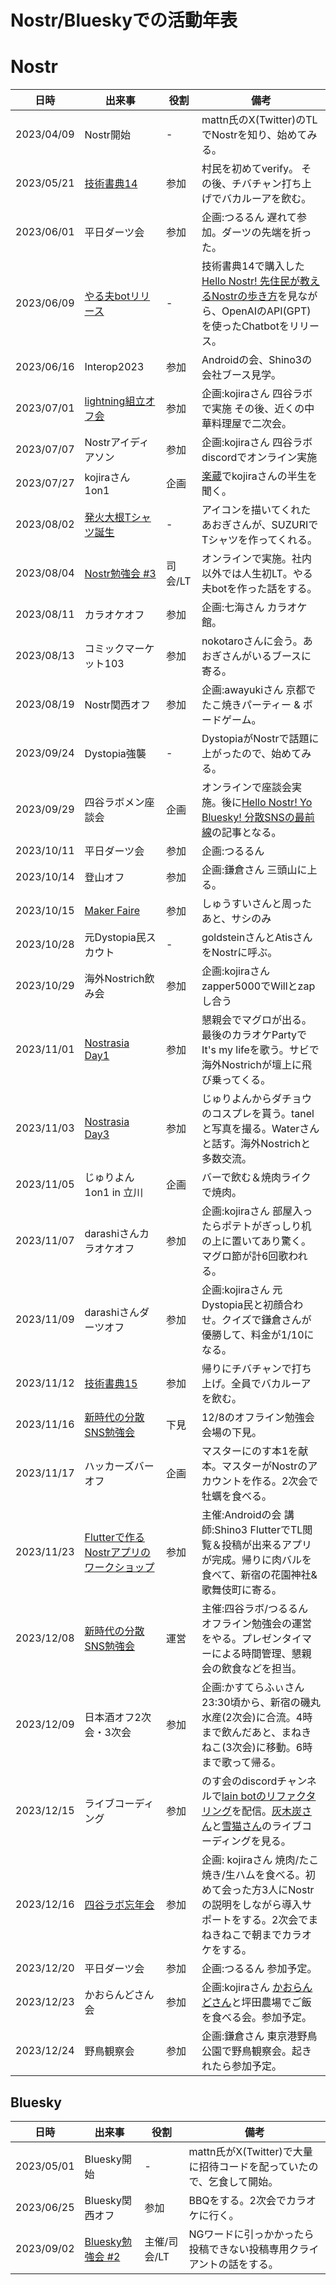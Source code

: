 # Nostr/Blueskyでの活動年表  
  
# Nostr  

| 日時       | 出来事                  | 役割    | 備考                                              |
| ---------- | ----------------------- | ------- | --------------------------------------------------|
| 2023/04/09 | Nostr開始               | -       | mattn氏のX(Twitter)のTLでNostrを知り、始めてみる。|
| 2023/05/21 | [技術書典14](https://techbookfest.org/event/tbf14) | 参加    | 村民を初めてverify。 その後、チバチャン打ち上げでバカルーアを飲む。|
| 2023/06/01 | 平日ダーツ会            | 参加    | 企画:つるるん 遅れて参加。ダーツの先端を折った。|
| 2023/06/09 | [やる夫botリリース](https://github.com/Hakkadaikon/nostr-yaruo-bot/commit/52b723c81929501dc93a423225f463cf1b137e1b) | -       | 技術書典14で購入した[Hello Nostr! 先住民が教えるNostrの歩き方](https://techbookfest.org/product/veGeNq1tNkYFfWnZWgEC72?productVariantID=u5RZNM5e77xHH97c65PCx9h0)を見ながら、OpenAIのAPI(GPT)を使ったChatbotをリリース。|
| 2023/06/16 | Interop2023             | 参加    | Androidの会、Shino3の会社ブース見学。|
| 2023/07/01 | [lightning組立オフ会](https://428lab.connpass.com/event/287697/) | 参加    | 企画:kojiraさん 四谷ラボで実施 その後、近くの中華料理屋で二次会。|
| 2023/07/07 | Nostrアイディアソン | 参加    | 企画:kojiraさん 四谷ラボdiscordでオンライン実施|
| 2023/07/27 | kojiraさん 1on1         | 企画    | [楽蔵](https://r.gnavi.co.jp/g493555/?utm_id=sales-sem-pr_tokyo_dks_g_lis&gad_source=1&gclid=CjwKCAiAsIGrBhAAEiwAEzMlC937rdSjJZcjDutTVs5lb6hohzx7DIAILtevSIpc5UtdvLq_pl6SZBoCi_sQAvD_BwE)でkojiraさんの半生を聞く。|
| 2023/08/02 | [発火大根Tシャツ誕生](https://suzuri.jp/aogi_nostr/14050940/big-t-shirt/l/white) | - | アイコンを描いてくれたあおぎさんが、SUZURIでTシャツを作ってくれる。|
| 2023/08/04 | [Nostr勉強会 #3](https://428lab.connpass.com/event/290514/) | 司会/LT | オンラインで実施。社内以外では人生初LT。やる夫botを作った話をする。|
| 2023/08/11 | カラオケオフ            | 参加    | 企画:七海さん カラオケ館。|
| 2023/08/13 | コミックマーケット103   | 参加    | nokotaroさんに会う。あおぎさんがいるブースに寄る。|
| 2023/08/19 | Nostr関西オフ           | 参加    | 企画:awayukiさん 京都でたこ焼きパーティー & ボードゲーム。|
| 2023/09/24 | Dystopia強襲            | -       | DystopiaがNostrで話題に上がったので、始めてみる。|
| 2023/09/29 | 四谷ラボメン座談会      | 企画    | オンラインで座談会実施。後に[Hello Nostr! Yo Bluesky! 分散SNSの最前線](https://techbookfest.org/product/6quLEm85cpd4TMJR17xnVF?productVariantID=kgmgxRsKgbVruvRd2zV1sp)の記事となる。|
| 2023/10/11 | 平日ダーツ会            | 参加    | 企画:つるるん|
| 2023/10/14 | 登山オフ                | 参加    | 企画:鎌倉さん 三頭山に上る。|
| 2023/10/15 | [Maker Faire](https://makezine.jp/event/mft2023/) | 参加    | しゅうすいさんと周ったあと、サシのみ|
| 2023/10/28 | 元Dystopia民スカウト    | -       | goldsteinさんとAtisさんをNostrに呼ぶ。|
| 2023/10/29 | 海外Nostrich飲み会      | 参加    | 企画:kojiraさん zapper5000でWillとzapし合う|
| 2023/11/01 | [Nostrasia Day1](https://nostrasia.notion.site/NostrAsia-Tokyo-Agenda-257609cf726c49339422f4dd02aa3049)     | 参加    | 懇親会でマグロが出る。最後のカラオケPartyでIt's my lifeを歌う。サビで海外Nostrichが壇上に飛び乗ってくる。|
| 2023/11/03 | [Nostrasia Day3](https://nostrasia.notion.site/NostrAsia-Tokyo-Agenda-257609cf726c49339422f4dd02aa3049)     | 参加    | じゅりよんからダチョウのコスプレを貰う。tanelと写真を撮る。Waterさんと話す。海外Nostrichと多数交流。|
| 2023/11/05 | じゅりよん 1on1 in 立川 | 企画    | バーで飲む＆焼肉ライクで焼肉。|
| 2023/11/07 | darashiさんカラオケオフ | 参加    | 企画:kojiraさん 部屋入ったらポテトがぎっしり机の上に置いてあり驚く。マグロ節が計6回歌われる。|
| 2023/11/09 | darashiさんダーツオフ   | 参加    | 企画:kojiraさん 元Dystopia民と初顔合わせ。クイズで鎌倉さんが優勝して、料金が1/10になる。|
| 2023/11/12 | [技術書典15](https://techbookfest.org/event/tbf15)              | 参加    | 帰りにチバチャンで打ち上げ。全員でバカルーアを飲む。|
| 2023/11/16 | [新時代の分散SNS勉強会](https://428lab.connpass.com/event/300313/)   | 下見    | 12/8のオフライン勉強会会場の下見。|
| 2023/11/17 | ハッカーズバーオフ      | 企画    | マスターにのす本1を献本。マスターがNostrのアカウントを作る。2次会で牡蠣を食べる。|
| 2023/11/23 | [Flutterで作るNostrアプリのワークショップ](https://japan-android-group.connpass.com/event/301179/) | 参加    | 主催:Androidの会 講師:Shino3 FlutterでTL閲覧＆投稿が出来るアプリが完成。帰りに肉バルを食べて、新宿の花園神社&歌舞伎町に寄る。|
| 2023/12/08 | [新時代の分散SNS勉強会](https://428lab.connpass.com/event/300313/)   | 運営    | 主催:四谷ラボ/つるるん オフライン勉強会の運営をやる。プレゼンタイマーによる時間管理、懇親会の飲食などを担当。 |
| 2023/12/09 | 日本酒オフ2次会・3次会  | 参加    | 企画:かすてらふぃさん 23:30頃から、新宿の磯丸水産(2次会)に合流。4時まで飲んだあと、まねきねこ(3次会)に移動。6時まで歌って帰る。 |
| 2023/12/15 | ライブコーディング      | 参加    | のす会のdiscordチャンネルで[lain botのリファクタリング](https://github.com/Hakkadaikon/nostr-lain-bot/commit/00a3e4c2616fa568f2b546088a941c6c646325bc)を配信。[灰木炭さん](https://nostter.app/moctane.com)と[雪猫さん](https://nostter.app/SnowCait@snowcait.github.io)のライブコーディングを見る。 |
| 2023/12/16 | [四谷ラボ忘年会](https://428lab.connpass.com/event/301908/) | 参加    | 企画: kojiraさん 焼肉/たこ焼き/生ハムを食べる。初めて会った方3人にNostrの説明をしながら導入サポートをする。2次会でまねきねこで朝までカラオケをする。 |
| 2023/12/20 | 平日ダーツ会           | 参加    | 企画:つるるん 参加予定。 |
| 2023/12/23 | かおらんどさん会       | 参加    | 企画:kojiraさん [かおらんどさん](https://nostter.app/npub1tw4kzhcy94tgzyx6evjnjw4h6fpkhszl8h9genjlqeu862kyzz0swj8jhw)と坪田農場でご飯を食べる会。参加予定。 |
| 2023/12/24 | 野鳥観察会             | 参加    | 企画:鎌倉さん 東京港野鳥公園で野鳥観察会。起きれたら参加予定。 |
  
## Bluesky  
  
| 日時       | 出来事           | 役割         | 備考                                                                 |
| ---------- | ---------------- | ------------ | ---------------------------------------------------------------------|
| 2023/05/01 | Bluesky開始      | -            | mattn氏がX(Twitter)で大量に招待コードを配っていたので、乞食して開始。|
| 2023/06/25 | Bluesky関西オフ  | 参加         | BBQをする。2次会でカラオケに行く。                                   |
| 2023/09/02 | [Bluesky勉強会 #2](https://428lab.connpass.com/event/293255/) | 主催/司会/LT | NGワードに引っかかったら投稿できない投稿専用クライアントの話をする。 |

